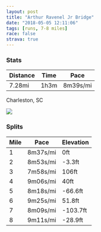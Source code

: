 ```yaml
---
layout: post
title: "Arthur Ravenel Jr Bridge"
date: "2018-05-05 12:11:06"
tags: [runs, 7-8 miles]
race: false
strava: true
---
```


### Stats

| Distance | Time | Pace |
|----------|------|------|
|7.28mi|1h3m|8m39s/mi|

Charleston, SC

<img src='https://maps.googleapis.com/maps/api/staticmap?maptype=roadmap&path=enc:o|bgEhi{fNwk@p^kPhHyDwKaYfPr@xCkA|@dAs@{C{NvVua@kKzF{E\mGwDiBsJ`@aYnN}tB[dFFkDhFop@~BwIwHbo@iPfgCMlQ|AnIpIxE~SoJ&key=AIzaSyC1MId7bFpkLXNAaYhBSTb8jLyiSqzbDtM&size=800x800&markers=color:yellow|label:S|32.78808,-79.93509&markers=color:green|label:F|32.79935000000001,-79.9347'>

### Splits

| Mile | Pace | Elevation |
|------|------|-----------|
|1|8m37s/mi|0ft|
|2|8m53s/mi|-3.3ft|
|3|7m58s/mi|106ft|
|4|9m06s/mi|40ft|
|5|8m18s/mi|-66.6ft|
|6|9m25s/mi|51.8ft|
|7|8m09s/mi|-103.7ft|
|8|9m11s/mi|-28.9ft|
